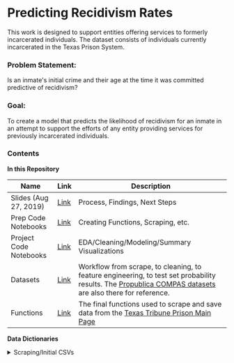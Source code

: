 # Predicting Recidivism Rates
This work is designed to support entities offering services to formerly incarcerated individuals. The dataset consists of individuals currently incarcerated in the Texas Prison System.


### Problem Statement:
Is an inmate's initial crime and their age at the time it was committed predictive of recidivism?

### Goal:
To create a model that predicts the likelihood of recidivism for an inmate in an attempt to support the efforts of any entity providing services for previously incarcerated individuals.

### Contents
**In this Repository**

| Name | Link | Description |
| ---- | ---- | ----------- |
| Slides (Aug 27, 2019) | [Link](./Slides_Aug2019.pdf) | Process, Findings, Next Steps |
| Prep Code Notebooks | [Link](./Prep_Notebooks) |Creating Functions, Scraping, etc. |
| Project Code Notebooks | [Link](./Project_Notebooks) | EDA/Cleaning/Modeling/Summary Visualizations |
| Datasets | [Link](./datasets) | Workflow from scrape, to cleaning, to feature engineering, to test set probability results. The [Propublica COMPAS datasets](https://www.propublica.org/datastore/dataset/compas-recidivism-risk-score-data-and-analysis) are also there for reference. |
| Functions | [Link](./Project_Notebooks/inmate_scrape.py) | The final functions used to scrape and save data from the [Texas Tribune Prison Main Page](https://www.texastribune.org/library/data/texas-prisons/) |

**Data Dictionaries**
<details>
<summary>Scraping/Initial CSVs</summary>
  > [Priors Scrape csv](./datasets/my_data/priors_FINAL.csv)
>  [Inmate Details csv](./datasets/my_data/inmate_details_FINAL.csv)
  > [Merged csv](./datasets/my_data/complete_raw_df.csv) | This is the complete dataset used to begin the project
>   [All Lifelines Link](./datasets/all_lifelines.csv)

| Data | Type | Description |
| --- | --- | :--- |

### Process
1. Research
2. Data Collection
3. Cleaning, Feature Engineering, & EDA
4. Model Fitting & Metrics
5. Model Selection & Application
6. Summary Statistics


## Research
I began this project by looking into available government datasets. I also found Probublica's work exposing racial bias in the COMPAS algorithm (kaggle and research/explanatory articles). This allowed me to gain access to their process,  their notebooks of work, and their datasets.

From here I considered what data I might want, and I started looking into the Huntsville State Penitentiary.

The Texas Tribune became the exclusive source of my data for this project. Through this website I learned I could access all prisons in the Texas System and each current inmate.

## Data Collection
> Beautiful Soup | Amazon Web Services

This part of the project took an extensive amount of time and offered a great deal of learning opportunity. Creating effective, efficient, and intentional functions to scrape the data needed was a days-long process of trial and error.

#### Highlights of learning:
- the invaluable nature of `try/except` statements
- automating `saving to a .csv` routinely within the function
  -- building out a shell of the notebook from a partial .csv while the scrape is running
- ensuring the same `unique identifier` for each observation is in all datasets intended to be merged (ie: names of individuals is not sufficient, a qualifying id or url tag is essential)
- the scrape can take days (and days and days)

#### Final Counts:
- `56,600` unique inmate basic detail observations
- `47,500` unique inmate prior detail observations
- merged dataset with `47,500 unique inmates`

## Cleaning, Feature Engineering, & EDA
